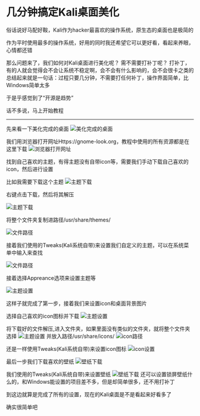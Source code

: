 # 几分钟搞定Kali桌面美化
俗话说好马配好鞍，Kali作为hacker最喜欢的操作系统，原生态的桌面也是极简的

作为平时使用最多的操作系统，好用的同时我还希望它可以更好看，看起来养眼，心情都还错

那么问题来了，我们如何对Kali桌面进行美化呢？
需不需要打补丁呢？
打补丁，有的人就会觉得会不会让系统不稳定啊，会不会有什么影响的，会不会很卡之类的
总结起来就是一句话：过程只要几分钟，不需要打任何补丁，操作界面简单，比Windows简单太多

于是乎感觉到了“开源是趋势”


话不多说，马上开始教程

---------------------------------------------------------------

先来看一下美化完成的桌面
![美化完成的桌面](ch3/Kali-2019.png)

我们用浏览器打开网址Https://gnome-look.org，教程中使用的所有资源都是在这里下载
![浏览器打开网址](ch3/URL.png)

找到自己喜欢的主题，有得主题没有自带icon等，需要我们手动下载自己喜欢的icon，然后进行设置

比如我需要下载这个主题
![主题下载](ch3/zhuti.png)

右键点击下载，然后将其解压

![主题下载](ch3/yasuo1.png)

将整个文件夹复制进路径/usr/share/themes/

![文件路径](ch3/lujing1.png)

接着我们使用的Tweaks(Kali系统自带)来设置我们自定义的主题，可以在系统菜单中输入来查找

![文件路径](ch3/tweaks1.png)

接着选择Appreance选项来设置主题等

![主题设置](ch3/zhutishezhi.png)

这样子就完成了第一步，接着我们来设置icon和桌面背景图片

选择自己喜欢的icon图标并下载
![主题设置](ch3/icon.png)

将下载好的文件解压,进入文件夹，如果里面没有类似的文件夹，就将整个文件夹选择
![主题设置](ch3/icons.png)
并放入路径/usr/share/icons/
![icon路径](ch3/lujing2.png)

还是一样使用Tweaks(Kali系统自带)来设置icon图标
![icon设置](ch3/iconshezhi.png)

最后一步我们下载喜欢的壁纸
![壁纸下载](ch3/bizhi.png)

我们使用的Tweaks(Kali系统自带)来设置壁纸
![壁纸下载](ch3/bizhishezhi.png)
还可以设置锁屏壁纸什么的，和Windows能设置的项目差不多，但是却简单很多，还不用打补丁

到这边就算是完成了所有的设置，现在的Kali桌面是不是看起来好看多了

确实很简单吧
